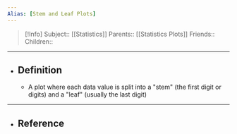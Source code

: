 ```yaml
---
Alias: [Stem and Leaf Plots]
---
```

> [!Info]
> Subject:: [[Statistics]]
> Parents:: [[Statistics Plots]]
> Friends:: 
> Children:: 
---
- ## Definition
	- A plot where each data value is split into a "stem" (the first digit or digits) and a "leaf" (usually the last digit)
	  
---
- ## Reference